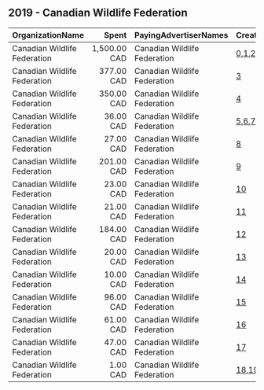 ## 2019 - Canadian Wildlife Federation 
|OrganizationName|Spent|PayingAdvertiserNames|CreativeUrls|Impressions|Genders|AgeBrackets|CountryCodes|BillingAddresses|CandidateBallotInformation|
|:---|---:|:---|:---|---:|:---|:---|:---|:---|:---|
|Canadian Wildlife Federation|1,500.00 CAD|Canadian Wildlife Federation|[0](https://www.snap.com/political-ads/asset/61133460eb5c6c5075264fba6ebb7bedd4f88aad7bd7c691ba73b1902be8e98a?mediaType=jpg),[1](https://www.snap.com/political-ads/asset/2e882fdcc3d2c083f131ba9bcfcefcbc6ee24d13e835e25aa6f8095b588f2890?mediaType=jpg),[2](https://www.snap.com/political-ads/asset/a33d88c71478b054b373bf432c1ef5399d1ad1f97a7b33f7aaa64b2263296510?mediaType=jpg)|1,880,796||18-34|canada|CA||
|Canadian Wildlife Federation|377.00 CAD|Canadian Wildlife Federation|[3](https://www.snap.com/political-ads/asset/5034273355b27b4c76f918c86178ccbe2aec486f0a725537de49561b358734a2?mediaType=jpg)|113,878||18-35|canada|CA||
|Canadian Wildlife Federation|350.00 CAD|Canadian Wildlife Federation|[4](https://www.snap.com/political-ads/asset/26e610c21f2da37834adf6b19f251c4d016203557f08ae8aae967ed530f3d40c?mediaType=jpg)|95,803||18-35|canada|CA||
|Canadian Wildlife Federation|36.00 CAD|Canadian Wildlife Federation|[5](https://www.snap.com/political-ads/asset/b69ee2397c8ced00d465d2f36dfcc50c3bda658b0fef51eece53b1dc1d8954f2?mediaType=jpg),[6](https://www.snap.com/political-ads/asset/a64f1b10a1ffeef6a57099c6151bbe570cc07101c800a1cbad98734be841ad02?mediaType=jpg),[7](https://www.snap.com/political-ads/asset/9e3b7cb9e47758150162cf437ed10ee062b7a5297174f361b03080b8b9247590?mediaType=jpg)|86,372||18-30|canada|CA||
|Canadian Wildlife Federation|27.00 CAD|Canadian Wildlife Federation|[8](https://www.snap.com/political-ads/asset/03fe78eb17c0c033678668f561eaf8a03c2dd6441fdcd8fc03793493ea8883bd?mediaType=jpg)|77,603|MALE|18-30|canada|CA||
|Canadian Wildlife Federation|201.00 CAD|Canadian Wildlife Federation|[9](https://www.snap.com/political-ads/asset/e21643217d84a66287b8de4d27856004461b25fd222e8b766b134e4fb8fce02a?mediaType=jpg)|71,170||18-35|canada|CA||
|Canadian Wildlife Federation|23.00 CAD|Canadian Wildlife Federation|[10](https://www.snap.com/political-ads/asset/03fe78eb17c0c033678668f561eaf8a03c2dd6441fdcd8fc03793493ea8883bd?mediaType=jpg)|65,503|MALE|18-30|canada|CA||
|Canadian Wildlife Federation|21.00 CAD|Canadian Wildlife Federation|[11](https://www.snap.com/political-ads/asset/8ba4ed3b852ff0cceee58233d3234a8b13c2f0e7338906b1a70291fdfab4d9db?mediaType=jpg)|55,174|MALE|18-30|canada|CA||
|Canadian Wildlife Federation|184.00 CAD|Canadian Wildlife Federation|[12](https://www.snap.com/political-ads/asset/700e94a7e386d9127e4fa09a7246ee6974fed4c61e71d198c8c0e72fdcc79066?mediaType=jpg)|52,635||18-35|canada|CA||
|Canadian Wildlife Federation|20.00 CAD|Canadian Wildlife Federation|[13](https://www.snap.com/political-ads/asset/ac3f0413de8229c4c56657b44b44e4d1ae4f8ac800cf4ca7ba1b71a6b938822a?mediaType=jpg)|52,257|MALE|18-30|canada|CA||
|Canadian Wildlife Federation|10.00 CAD|Canadian Wildlife Federation|[14](https://www.snap.com/political-ads/asset/e58504af4e9f2beb77c6273f45a680fd47e7799de42152b9ccf7d78d704ecb4e?mediaType=jpg)|30,713|MALE|18-30|canada|CA||
|Canadian Wildlife Federation|96.00 CAD|Canadian Wildlife Federation|[15](https://www.snap.com/political-ads/asset/7cc67fe0fa72ee82e93783145dab2cd0a2bb6e43b946b62c232b222f34d2526e?mediaType=jpg)|29,735||18-35|canada|CA||
|Canadian Wildlife Federation|61.00 CAD|Canadian Wildlife Federation|[16](https://www.snap.com/political-ads/asset/7c49a836557025aabc438fbe36672f62e6d2086e27e9e2cef0270143a4f36e9e?mediaType=png)|19,058||18-35|canada|CA||
|Canadian Wildlife Federation|47.00 CAD|Canadian Wildlife Federation|[17](https://www.snap.com/political-ads/asset/cc4672a35cab6109d2c59c1281c9a99a3d2f6c0ff41165a06c2c6af1aec0768e?mediaType=jpg)|15,126||18-35|canada|CA||
|Canadian Wildlife Federation|1.00 CAD|Canadian Wildlife Federation|[18](https://www.snap.com/political-ads/asset/73a86b877698e001669be8465ab99c64132eafbb59297c6a8d3b8d9e046ac63d?mediaType=jpg),[19](https://www.snap.com/political-ads/asset/b1ea1eb3e808ddeaae4d24bee2205780d2cfa1e5c599f18a5d9e648c4fb00ff9?mediaType=jpg),[20](https://www.snap.com/political-ads/asset/e58504af4e9f2beb77c6273f45a680fd47e7799de42152b9ccf7d78d704ecb4e?mediaType=jpg)|3,303|MALE|18-30|canada|CA||
